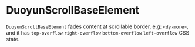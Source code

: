 # DuoyunScrollBaseElement

`DuoyunScrollBaseElement` fades content at scrollable border, e.g: [`<dy-more>`](./more.md),
and it has `top-overflow` `right-overflow` `bottom-overflow` `left-overflow` CSS state.
